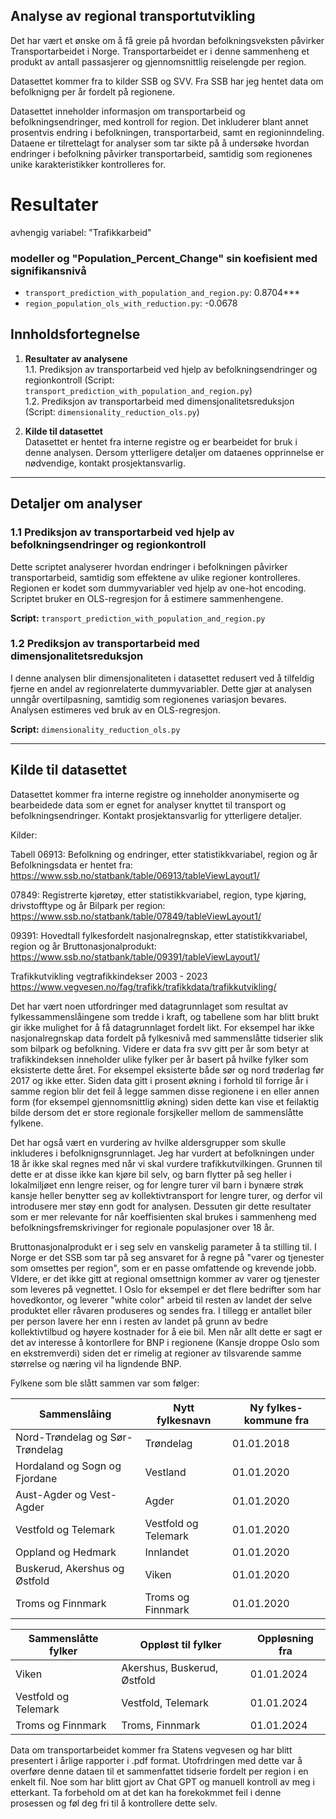 ## Analyse av regional transportutvikling

Det har vært et ønske om å få greie på hvordan befolkningsveksten påvirker Transportarbeidet i Norge. Transportarbeidet er i denne sammenheng et produkt av antall passasjerer og gjennomsnittlig reiselengde per region.

Datasettet kommer fra to kilder SSB og SVV. Fra SSB har jeg hentet data om befolknigng per år fordelt på regionene.

Datasettet inneholder informasjon om transportarbeid og befolkningsendringer, med kontroll for region. Det inkluderer blant annet prosentvis endring i befolkningen, transportarbeid, samt en regioninndeling. Dataene er tilrettelagt for analyser som tar sikte på å undersøke hvordan endringer i befolkning påvirker transportarbeid, samtidig som regionenes unike karakteristikker kontrolleres for.

# Resultater

avhengig variabel: "Trafikkarbeid"

### modeller og "Population_Percent_Change" sin koefisient med signifikansnivå
- `transport_prediction_with_population_and_region.py`: 0.8704***
- `region_population_ols_with_reduction.py`:           -0.0678

## Innholdsfortegnelse

1. **Resultater av analysene**  
    1.1. Prediksjon av transportarbeid ved hjelp av befolkningsendringer og regionkontroll (Script: `transport_prediction_with_population_and_region.py`)  
    1.2. Prediksjon av transportarbeid med dimensjonalitetsreduksjon (Script: `dimensionality_reduction_ols.py`)

2. **Kilde til datasettet**  
Datasettet er hentet fra interne registre og er bearbeidet for bruk i denne analysen. Dersom ytterligere detaljer om dataenes opprinnelse er nødvendige, kontakt prosjektansvarlig.

---

## Detaljer om analyser

### 1.1 Prediksjon av transportarbeid ved hjelp av befolkningsendringer og regionkontroll
Dette scriptet analyserer hvordan endringer i befolkningen påvirker transportarbeid, samtidig som effektene av ulike regioner kontrolleres. Regionen er kodet som dummyvariabler ved hjelp av one-hot encoding. Scriptet bruker en OLS-regresjon for å estimere sammenhengene.

**Script:** `transport_prediction_with_population_and_region.py`

### 1.2 Prediksjon av transportarbeid med dimensjonalitetsreduksjon
I denne analysen blir dimensjonaliteten i datasettet redusert ved å tilfeldig fjerne en andel av regionrelaterte dummyvariabler. Dette gjør at analysen unngår overtilpasning, samtidig som regionenes variasjon bevares. Analysen estimeres ved bruk av en OLS-regresjon.

**Script:** `dimensionality_reduction_ols.py`

---

## Kilde til datasettet
Datasettet kommer fra interne registre og inneholder anonymiserte og bearbeidede data som er egnet for analyser knyttet til transport og befolkningsendringer. Kontakt prosjektansvarlig for ytterligere detaljer.

Kilder:

Tabell 06913: Befolkning og endringer, etter statistikkvariabel, region og år
Befolkningsdata er hentet fra:
https://www.ssb.no/statbank/table/06913/tableViewLayout1/

07849: Registrerte kjøretøy, etter statistikkvariabel, region, type kjøring, drivstofftype og år
Bilpark per region:
https://www.ssb.no/statbank/table/07849/tableViewLayout1/

09391: Hovedtall fylkesfordelt nasjonalregnskap, etter statistikkvariabel, region og år
Bruttonasjonalprodukt:
https://www.ssb.no/statbank/table/09391/tableViewLayout1/

Trafikkutvikling
vegtrafikkindekser 2003 - 2023
https://www.vegvesen.no/fag/trafikk/trafikkdata/trafikkutvikling/


Det har vært noen utfordringer med datagrunnlaget som resultat av fylkessammenslåingene som tredde i kraft, og tabellene som har blitt brukt gir ikke mulighet for å få datagrunnlaget fordelt likt. For eksempel har ikke nasjonalregnskap data fordelt på fylkesnivå med sammenslåtte tidserier slik som bilpark og befolkning. 
Videre er data fra svv gitt per år som betyr at trafikkindeksen inneholder ulike fylker per år basert på hvilke fylker som eksisterte dette året. For eksempel eksisterte både sør og nord trøderlag før 2017 og ikke etter. Siden data gitt i prosent økning i forhold til forrige år i samme region blir det feil å legge sammen disse regionene i en eller annen form (for eksempel gjennomsnittlig økning) siden dette kan vise et feilaktig bilde dersom det er store regionale forsjkeller mellom de sammenslåtte fylkene.

Det har også vært en vurdering av hvilke aldersgrupper som skulle inkluderes i befolknignsgrunnlaget. Jeg har vurdert at befolkningen under 18 år ikke skal regnes med når vi skal vurdere trafikkutvilkingen. Grunnen til dette er at disse ikke kan kjøre bil selv, og barn flytter på seg heller i lokalmiljøet enn lengre reiser, og for lengre turer vil barn i bynære strøk kansje heller benytter seg av kollektivtransport for lengre turer, og derfor vil introdusere mer støy enn godt for analysen. Dessuten gir dette resultater som er mer relevante for når koeffisienten skal brukes i sammenheng med befolkningsfremskrivinger for regionale populasjoner over 18 år.

Bruttonasjonalprodukt er i seg selv en vanskelig parameter å ta stilling til. I Norge er det SSB som tar på seg ansvaret for å regne på "varer og tjenester som omsettes per region", som er en passe omfattende og krevende jobb. VIdere, er det ikke gitt at regional omsettnign kommer av varer og tjenester som leveres på vegnettet. I Oslo for eksempel er det flere bedrifter som har hovedkontor, og leverer "white color" arbeid til resten av  landet der selve produktet eller råvaren produseres og sendes fra. I tillegg er antallet biler per person lavere her enn i resten av landet på grunn av bedre kollektivtilbud og høyere kostnader for å eie bil. Men når allt dette er sagt er det av interesse å kontorllere for BNP i regionene (Kansje droppe Oslo som en ekstremverdi) siden det er rimelig at regioner av tilsvarende samme størrelse og næring vil ha ligndende BNP.


Fylkene som ble slått sammen var som følger:

| Sammenslåing                     | Nytt fylkesnavn       | Ny fylkes-kommune fra |
|----------------------------------|-----------------------|-----------------------|
| Nord-Trøndelag og Sør-Trøndelag | Trøndelag             | 01.01.2018            |
| Hordaland og Sogn og Fjordane   | Vestland              | 01.01.2020            |
| Aust-Agder og Vest-Agder        | Agder                 | 01.01.2020            |
| Vestfold og Telemark            | Vestfold og Telemark  | 01.01.2020            |
| Oppland og Hedmark              | Innlandet             | 01.01.2020            |
| Buskerud, Akershus og Østfold   | Viken                 | 01.01.2020            |
| Troms og Finnmark               | Troms og Finnmark     | 01.01.2020            |


| Sammenslåtte fylker              | Oppløst til fylker            | Oppløsning fra |
|----------------------------------|-------------------------------|----------------|
| Viken                            | Akershus, Buskerud, Østfold   | 01.01.2024     |
| Vestfold og Telemark             | Vestfold, Telemark            | 01.01.2024     |
| Troms og Finnmark                | Troms, Finnmark               | 01.01.2024     |

Data om transportarbeidet kommer fra Statens vegvesen og har blitt presentert i årlige rapporter i .pdf format. Utofrdringen med dette var å overføre denne dataen til et sammenfattet tidserie fordelt per region i en enkelt fil. Noe som har blitt gjort av Chat GPT og manuell kontroll av meg i etterkant. Ta forbehold om at det kan ha forekokmmet feil i denne prosessen og føl deg fri til å kontrollere dette selv. 

